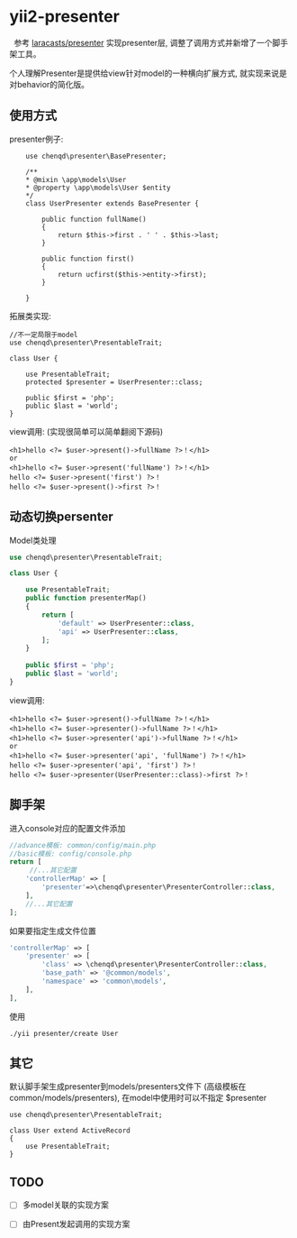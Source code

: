 # yii2-presenter
 
 参考 [laracasts/presenter](https://github.com/laracasts/Presenter) 实现presenter层,
 调整了调用方式并新增了一个脚手架工具。
 
 个人理解Presenter是提供给view针对model的一种横向扩展方式,
 就实现来说是对behavior的简化版。
 
## 使用方式

presenter例子:
```
    use chenqd\presenter\BasePresenter;
    
    /**
    * @mixin \app\models\User
    * @property \app\models\User $entity
    */
    class UserPresenter extends BasePresenter {
    
        public function fullName()
        {
            return $this->first . ' ' . $this->last;
        }
        
        public function first()
        {
            return ucfirst($this->entity->first);
        }
    
    }
```

拓展类实现:
```
//不一定局限于model
use chenqd\presenter\PresentableTrait;

class User {

    use PresentableTrait;
    protected $presenter = UserPresenter::class;
    
    public $first = 'php';
    public $last = 'world';
}
```

view调用: (实现很简单可以简单翻阅下源码)
```
<h1>hello <?= $user->present()->fullName ?>！</h1>
or
<h1>hello <?= $user->present('fullName') ?>！</h1>
hello <?= $user->present('first') ?>！
hello <?= $user->present()->first ?>！
```

## 动态切换persenter
Model类处理
```php
use chenqd\presenter\PresentableTrait;

class User {

    use PresentableTrait;
    public function presenterMap()
    {
        return [
            'default' => UserPresenter::class,
            'api' => UserPresenter::class,
        ];
    }
    
    public $first = 'php';
    public $last = 'world';
}
```

view调用: 

```
<h1>hello <?= $user->present()->fullName ?>！</h1>
<h1>hello <?= $user->presenter()->fullName ?>！</h1>
<h1>hello <?= $user->presenter('api')->fullName ?>！</h1>
or
<h1>hello <?= $user->presenter('api', 'fullName') ?>！</h1>
hello <?= $user->presenter('api', 'first') ?>！
hello <?= $user->presenter(UserPresenter::class)->first ?>！
```

## 脚手架
进入console对应的配置文件添加
```php
//advance模板: common/config/main.php
//basic模板: config/console.php
return [
     //...其它配置
    'controllerMap' => [
        'presenter'=>\chenqd\presenter\PresenterController::class,
    ],
    //...其它配置
];
```
如果要指定生成文件位置
```php
'controllerMap' => [
    'presenter' => [
        'class' => \chenqd\presenter\PresenterController::class,
        'base_path' => '@common/models',
        'namespace' => 'common\models',
    ],
],
```


使用
```
./yii presenter/create User
```

## 其它
默认脚手架生成presenter到models/presenters文件下
(高级模板在common/models/presenters),
在model中使用时可以不指定 $presenter

```
use chenqd\presenter\PresentableTrait;

class User extend ActiveRecord
{
    use PresentableTrait;
}
```

## TODO
-[ ] 多model关联的实现方案
-[ ] 由Present发起调用的实现方案

